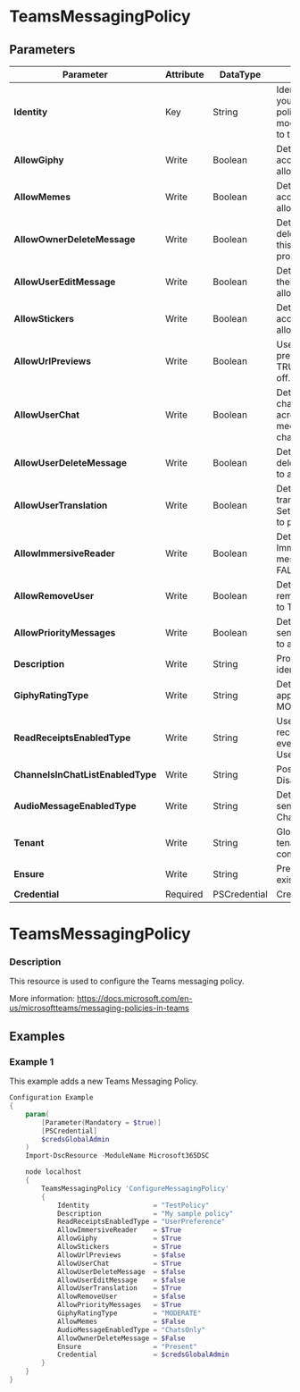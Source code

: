 ﻿# TeamsMessagingPolicy

## Parameters

| Parameter | Attribute | DataType | Description | Allowed Values |
| --- | --- | --- | --- | --- |
| **Identity** | Key | String | Identity for the teams messaging policy you're modifying. To modify the global policy, use this syntax: -Identity global. To modify a per-user policy, use syntax similar to this: -Identity TeamsMessagingPolicy. ||
| **AllowGiphy** | Write | Boolean | Determines whether a user is allowed to access and post Giphys. Set this to TRUE to allow. Set this FALSE to prohibit. ||
| **AllowMemes** | Write | Boolean | Determines whether a user is allowed to access and post memes. Set this to TRUE to allow. Set this FALSE to prohibit. ||
| **AllowOwnerDeleteMessage** | Write | Boolean | Determines whether owners are allowed to delete all the messages in their team. Set this to TRUE to allow. Set this to FALSE to prohibit. ||
| **AllowUserEditMessage** | Write | Boolean | Determines whether a user is allowed to edit their own messages. Set this to TRUE to allow. Set this to FALSE to prohibit. ||
| **AllowStickers** | Write | Boolean | Determines whether a user is allowed to access and post stickers. Set this to TRUE to allow. Set this FALSE to prohibit. ||
| **AllowUrlPreviews** | Write | Boolean | Use this setting to turn automatic URL previewing on or off in messages. Set this to TRUE to turn on. Set this to FALSE to turn off. ||
| **AllowUserChat** | Write | Boolean | Determines whether a user is allowed to chat. Set this to TRUE to allow a user to chat across private chat, group chat and in meetings. Set this to FALSE to prohibit all chat. ||
| **AllowUserDeleteMessage** | Write | Boolean | Determines whether a user is allowed to delete their own messages. Set this to TRUE to allow. Set this to FALSE to prohibit. ||
| **AllowUserTranslation** | Write | Boolean | Determines whether a user is allowed to translate messages to their client languages. Set this to TRUE to allow. Set this to FALSE to prohibit. ||
| **AllowImmersiveReader** | Write | Boolean | Determines whether a user is allowed to use Immersive Reader for reading conversation messages. Set this to TRUE to allow. Set this FALSE to prohibit. ||
| **AllowRemoveUser** | Write | Boolean | Determines whether a user is allowed to remove a user from a conversation. Set this to TRUE to allow. Set this FALSE to prohibit. ||
| **AllowPriorityMessages** | Write | Boolean | Determines whether a user is allowed to send priorities messages. Set this to TRUE to allow. Set this FALSE to prohibit. ||
| **Description** | Write | String | Provide a description of your policy to identify purpose of creating it. ||
| **GiphyRatingType** | Write | String | Determines the Giphy content restrictions applicable to a user. Set this to STRICT, MODERATE or NORESTRICTION. |STRICT, MODERATE, NORESTRICTION|
| **ReadReceiptsEnabledType** | Write | String | Use this setting to specify whether read receipts are user controlled, enabled for everyone, or disabled. Set this to UserPreference, Everyone or None. |UserPreference, Everyone, None|
| **ChannelsInChatListEnabledType** | Write | String | Possible values are: DisabledUserOverride,EnabledUserOverride. |DisabledUserOverride, EnabledUserOverride|
| **AudioMessageEnabledType** | Write | String | Determines whether a user is allowed to send audio messages. Possible values are: ChatsAndChannels,ChatsOnly,Disabled. |ChatsAndChannels, ChatsOnly, Disabled|
| **Tenant** | Write | String | Globally unique identifier (GUID) of the tenant account whose external user communication policy are being created. ||
| **Ensure** | Write | String | Present ensures the Team Message Policy exists, absent ensures it is removed |Present, Absent|
| **Credential** | Required | PSCredential | Credentials of the Teams Service Admin ||

# TeamsMessagingPolicy

### Description

This resource is used to configure the Teams messaging policy.

More information: https://docs.microsoft.com/en-us/microsoftteams/messaging-policies-in-teams

## Examples

### Example 1

This example adds a new Teams Messaging Policy.

```powershell
Configuration Example
{
    param(
        [Parameter(Mandatory = $true)]
        [PSCredential]
        $credsGlobalAdmin
    )
    Import-DscResource -ModuleName Microsoft365DSC

    node localhost
    {
        TeamsMessagingPolicy 'ConfigureMessagingPolicy'
        {
            Identity                = "TestPolicy"
            Description             = "My sample policy"
            ReadReceiptsEnabledType = "UserPreference"
            AllowImmersiveReader    = $True
            AllowGiphy              = $True
            AllowStickers           = $True
            AllowUrlPreviews        = $false
            AllowUserChat           = $True
            AllowUserDeleteMessage  = $false
            AllowUserEditMessage    = $false
            AllowUserTranslation    = $True
            AllowRemoveUser         = $false
            AllowPriorityMessages   = $True
            GiphyRatingType         = "MODERATE"
            AllowMemes              = $False
            AudioMessageEnabledType = "ChatsOnly"
            AllowOwnerDeleteMessage = $False
            Ensure                  = "Present"
            Credential              = $credsGlobalAdmin
        }
    }
}
```

